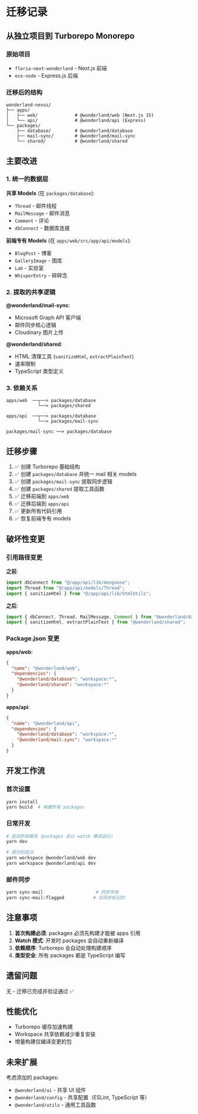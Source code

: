 # 迁移记录

## 从独立项目到 Turborepo Monorepo

### 原始项目

- `floria-next-wonderland` - Next.js 前端
- `eco-node` - Express.js 后端

### 迁移后的结构

```
wonderland-nexus/
├── apps/
│   ├── web/              # @wonderland/web (Next.js 15)
│   └── api/              # @wonderland/api (Express)
└── packages/
    ├── database/         # @wonderland/database
    ├── mail-sync/        # @wonderland/mail-sync
    └── shared/           # @wonderland/shared
```

## 主要改进

### 1. 统一的数据层

**共享 Models** (在 `packages/database`):
- `Thread` - 邮件线程
- `MailMessage` - 邮件消息
- `Comment` - 评论
- `dbConnect` - 数据库连接

**前端专有 Models** (在 `apps/web/src/app/api/models`):
- `BlogPost` - 博客
- `GalleryImage` - 图库
- `Lab` - 实验室
- `WhisperEntry` - 碎碎念

### 2. 提取的共享逻辑

**@wonderland/mail-sync**:
- Microsoft Graph API 客户端
- 邮件同步核心逻辑
- Cloudinary 图片上传

**@wonderland/shared**:
- HTML 清理工具 (`sanitizeHtml`, `extractPlainText`)
- 速率限制
- TypeScript 类型定义

### 3. 依赖关系

```
apps/web  ──┬──> packages/database
            └──> packages/shared

apps/api  ──┬──> packages/database
            └──> packages/mail-sync

packages/mail-sync ──> packages/database
```

## 迁移步骤

1. ✅ 创建 Turborepo 基础结构
2. ✅ 创建 `packages/database` 并统一 mail 相关 models
3. ✅ 创建 `packages/mail-sync` 提取同步逻辑
4. ✅ 创建 `packages/shared` 提取工具函数
5. ✅ 迁移前端到 `apps/web`
6. ✅ 迁移后端到 `apps/api`
7. ✅ 更新所有代码引用
8. ✅ 恢复前端专有 models

## 破坏性变更

### 引用路径变更

**之前**:
```ts
import dbConnect from "@/app/api/lib/mongoose";
import Thread from "@/app/api/models/Thread";
import { sanitizeHtml } from "@/app/api/lib/htmlUtils";
```

**之后**:
```ts
import { dbConnect, Thread, MailMessage, Comment } from "@wonderland/database";
import { sanitizeHtml, extractPlainText } from "@wonderland/shared";
```

### Package.json 变更

**apps/web**:
```json
{
  "name": "@wonderland/web",
  "dependencies": {
    "@wonderland/database": "workspace:*",
    "@wonderland/shared": "workspace:*"
  }
}
```

**apps/api**:
```json
{
  "name": "@wonderland/api",
  "dependencies": {
    "@wonderland/database": "workspace:*",
    "@wonderland/mail-sync": "workspace:*"
  }
}
```

## 开发工作流

### 首次设置

```bash
yarn install
yarn build  # 构建所有 packages
```

### 日常开发

```bash
# 启动所有服务（packages 会以 watch 模式运行）
yarn dev

# 或分别启动
yarn workspace @wonderland/web dev
yarn workspace @wonderland/api dev
```

### 邮件同步

```bash
yarn sync-mail                    # 同步所有
yarn sync-mail:flagged           # 仅同步标记的
```

## 注意事项

1. **首次构建必须**: packages 必须先构建才能被 apps 引用
2. **Watch 模式**: 开发时 packages 会自动重新编译
3. **依赖顺序**: Turborepo 会自动处理构建顺序
4. **类型安全**: 所有 packages 都是 TypeScript 编写

## 遗留问题

无 - 迁移已完成并验证通过 ✅

## 性能优化

- Turborepo 缓存加速构建
- Workspace 共享依赖减少重复安装
- 增量构建仅编译变更的包

## 未来扩展

考虑添加的 packages:
- `@wonderland/ui` - 共享 UI 组件
- `@wonderland/config` - 共享配置（ESLint, TypeScript 等）
- `@wonderland/utils` - 通用工具函数
